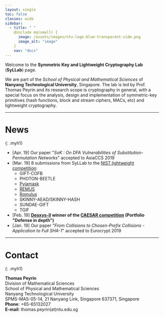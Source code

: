 ```yaml
---
layout: single
toc: false
classes: wide
sidebar:
  - title: " "
    @include mq(small) {
      image: /assets/images/ntu-logo-blue-transparent-side.png
      image_alt: "image"
    }
    nav: "docs"
---
```


Welcome to the **Symmetric Key and Lightweight Cryptography Lab** (**SyLLab**) page.

We are part of the *School of Physical and Mathematical Sciences* of **Nanyang Technological University**, Singapore. The lab is led by Prof. Thomas Peyrin and its research scope is cryptography in general, with a special focus on the analysis, design and implementation of symmetric-key primitives (hash functions, block and stream ciphers, MACs, etc) and lightweight cryptography. 

---

# News
{: .myh1}

- \[Apr. 19\] Our paper "*SoK : On DFA Vulnerabilities of Substitution-Permutation Networks*" accepted to AsiaCCS 2019
- \[Mar. 19\]  8 submissions from SyLLab to the [NIST lightweight competition](https://csrc.nist.gov/Projects/Lightweight-Cryptography):
  - GIFT-COFB
  - PHOTON-BEETLE
  - [Pyjamask](https://pyjamask-cipher.github.io/) 
  - [REMUS](https://remusae.github.io/remus/)
  - [Romulus](https://romulusae.github.io/romulus/)
  - SKINNY-AEAD/SKINNY-HASH
  - SUNDAE-GIFT
  - TGIF
- \[Feb. 19\] **[Deoxys-II](https://sites.google.com/view/deoxyscipher) winner of the [CAESAR competition](http://competitions.cr.yp.to/caesar-submissions.html) (Portfolio "Defense in depth")**
- \[Jan. 19\] Our paper "*From Collisions to Chosen-Prefix Collisions - Application to Full SHA-1*" accepted to Eurocrypt 2019 


---

# Contact
{: .myh1}

**Thomas Peyrin**  
Division of Mathematical Sciences  
School of Physical and Mathematical Sciences  
Nanyang Technological University  
SPMS-MAS-05-14, 21 Nanyang Link, Singapore 637371, Singapore  
**Phone**: +65-65132027  
**E-mail**: thomas.peyrin(at)ntu.edu.sg
